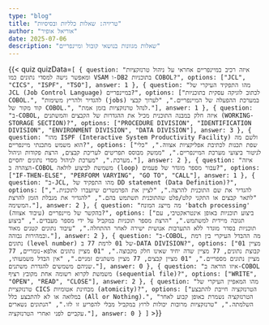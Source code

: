 ```yaml
---
type: "blog"
title: "טריויה: שאלות כלליות ובסיסיות"
author: "אוריאל אופיר"
date: 2025-07-06
description: "שאלות מגוונות בנושאי קובול ומיינפריים"
---
```


{{< quiz quizData=`[
  {
    question: "איזה רכיב במיינפריים אחראי על ניהול טרנזקציות ומאפשר גישה למסדי נתונים כמו VSAM ו-DB2 בתוכניות COBOL?",
    options: ["JCL", "CICS", "ISPF", "TSO"],
    answer: 1
  },
  {
    question: "מהו התפקיד העיקרי של JCL (Job Control Language) במיינפריים?",
    options: ["לכתוב לוגיקה עסקית בתוכניות COBOL.", "להגדיר ולהריץ משימות (jobs) במערכת ההפעלה של המיינפריים.", "לערוך קבצי קוד מקור של COBOL.", "לנהל טרנזקציות בזמן אמת."],
    answer: 1
  },
  {
    question: "ב-COBOL, איזה חלק במבנה התוכנית מכיל את ההגדרות של הקבצים והמשתנים (WORKING-STORAGE SECTION)?",
    options: ["PROCEDURE DIVISION", "IDENTIFICATION DIVISION", "ENVIRONMENT DIVISION", "DATA DIVISION"],
    answer: 3
  },
  {
    question: "מהו ISPF (Interactive System Productivity Facility) ולשם מה הוא משמש מתכנתי מיינפריים?",
    options: ["שפת תכנות לכתיבת אפליקציות אצווה.", "כלי לניטור ביצועי מערכת המיינפריים.", "ממשק מבוסס תפריטים לעריכת קבצים, הרצת פקודות וניהול מערכת.", "מערכת לניהול מסדי נתונים יחסיים."],
    answer: 2
  },
  {
    question: "איזה הצהרה ב-COBOL משמשת לביצוע לולאה (loop) עבור מספר מוגדר של פעמים?",
    options: ["IF-THEN-ELSE", "PERFORM VARYING", "GO TO", "CALL"],
    answer: 1
  },
  {
    question: "ב-JCL, מהו התפקיד של DD statement (Data Definition)?",
    options: ["להגדיר את שם התוכנית להרצה.", "לציין את הפרמטרים שיועברו לתוכנית.", "לתאר קבצים או התקני קלט/פלט שהתוכנית תשתמש בהם.", "להגדיר את מגבלת הזמן להרצת המשימה."],
    answer: 2
  },
  {
    question: "מה מייצג המונח 'batch processing' (עיבוד אצווה) בהקשר של מיינפריים?",
    options: ["ביצוע תוכניות באופן אינטראקטיבי, עם תגובה מיידית למשתמש.", "הרצת מספר תוכניות במקביל על ידי מספר מעבדים.", "ביצוע תוכניות בסדר מוגדר ללא התערבות אנושית ישירה לאחר ההתחלה.", "עיבוד נתונים קטנים מאוד ובמהירות גבוהה."],
    answer: 2
  },
  {
    question: "ב-COBOL, מה ההבדל העיקרי בין רמת נתונים (level number) של 01 לרמת 77 ב-DATA DIVISION?",
    options: ["01 מציין קבוצת נתונים, 77 מציין שדה יחיד שאינו חלק מקבוצה.",
     "01 מציין נתונים אלפא-נומריים, 77 מציין נתונים מספריים.",
      "01 מציין קבצים, 77 מציין משתנים זמניים.",
       "אין הבדל משמעותי, שניהם משמשים להגדרת משתנים."],
    answer: 0
  },
  {
    question: "איזו הוראה ב-COBOL משמשת לקרוא רשומה אחת מקובץ רציף (sequential file)?",
    options: ["WRITE", "OPEN", "READ", "CLOSE"],
    answer: 2
  },
  {
    question: "מהו המאפיין העיקרי של טרנזקציית CICS מבחינת אטומיות (atomicity)?",
    options: ["הטרנזקציה חייבת להתבצע במלואה או לא להתבצע כלל (All or Nothing).", "הטרנזקציה נשמרת באופן קבוע לאחר השלמתה.", "טרנזקציות מרובות יכולות לרוץ במקביל מבלי להפריע זו לזו.", "הנתונים נשארים עקביים לפני ואחרי הטרנזקציה."],
    answer: 0
  }
]` >}}